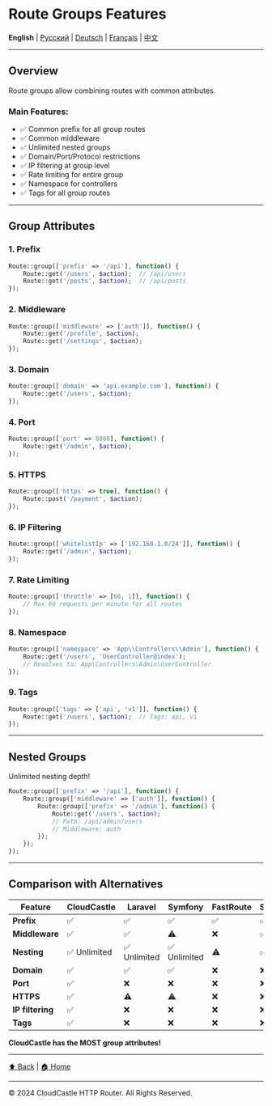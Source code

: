 # Route Groups Features

**English** | [Русский](../../ru/features/GROUPS_FEATURES.md) | [Deutsch](../../de/features/GROUPS_FEATURES.md) | [Français](../../fr/features/GROUPS_FEATURES.md) | [中文](../../zh/features/GROUPS_FEATURES.md)

---









## Overview

Route groups allow combining routes with common attributes.

### Main Features:

- ✅ Common prefix for all group routes
- ✅ Common middleware
- ✅ Unlimited nested groups
- ✅ Domain/Port/Protocol restrictions
- ✅ IP filtering at group level
- ✅ Rate limiting for entire group
- ✅ Namespace for controllers
- ✅ Tags for all group routes

---

## Group Attributes

### 1. Prefix

```php
Route::group(['prefix' => '/api'], function() {
    Route::get('/users', $action);  // /api/users
    Route::get('/posts', $action);  // /api/posts
});
```

### 2. Middleware

```php
Route::group(['middleware' => ['auth']], function() {
    Route::get('/profile', $action);
    Route::get('/settings', $action);
});
```

### 3. Domain

```php
Route::group(['domain' => 'api.example.com'], function() {
    Route::get('/users', $action);
});
```

### 4. Port

```php
Route::group(['port' => 8080], function() {
    Route::get('/admin', $action);
});
```

### 5. HTTPS

```php
Route::group(['https' => true], function() {
    Route::post('/payment', $action);
});
```

### 6. IP Filtering

```php
Route::group(['whitelistIp' => ['192.168.1.0/24']], function() {
    Route::get('/admin', $action);
});
```

### 7. Rate Limiting

```php
Route::group(['throttle' => [60, 1]], function() {
    // Max 60 requests per minute for all routes
});
```

### 8. Namespace

```php
Route::group(['namespace' => 'App\\Controllers\\Admin'], function() {
    Route::get('/users', 'UserController@index');
    // Resolves to: App\Controllers\Admin\UserController
});
```

### 9. Tags

```php
Route::group(['tags' => ['api', 'v1']], function() {
    Route::get('/users', $action);  // Tags: api, v1
});
```

---

## Nested Groups

Unlimited nesting depth!

```php
Route::group(['prefix' => '/api'], function() {
    Route::group(['middleware' => ['auth']], function() {
        Route::group(['prefix' => '/admin'], function() {
            Route::get('/users', $action);
            // Path: /api/admin/users
            // Middleware: auth
        });
    });
});
```

---

## Comparison with Alternatives

| Feature | CloudCastle | Laravel | Symfony | FastRoute | Slim |
|---------|-------------|---------|---------|-----------|------|
| **Prefix** | ✅ | ✅ | ✅ | ✅ | ✅ |
| **Middleware** | ✅ | ✅ | ⚠️ | ❌ | ✅ |
| **Nesting** | ✅ Unlimited | ✅ Unlimited | ✅ Unlimited | ⚠️ | ✅ |
| **Domain** | ✅ | ✅ | ✅ | ❌ | ❌ |
| **Port** | ✅ | ❌ | ❌ | ❌ | ❌ |
| **HTTPS** | ✅ | ⚠️ | ⚠️ | ❌ | ❌ |
| **IP filtering** | ✅ | ❌ | ❌ | ❌ | ❌ |
| **Tags** | ✅ | ❌ | ❌ | ❌ | ❌ |

**CloudCastle has the MOST group attributes!**

---

[⬆ Back](../FEATURES_INDEX.md) | [🏠 Home](../../../README.md)

---

© 2024 CloudCastle HTTP Router. All Rights Reserved.


